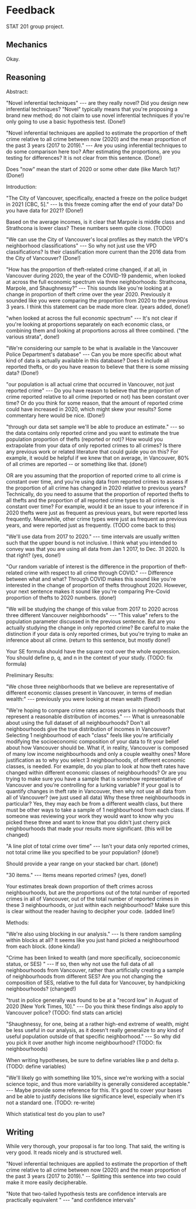 # Feedback

STAT 201 group project.

## Mechanics

Okay.

## Reasoning

Abstract:

"Novel inferential techniques" --- are they really novel? Did you design new inferential techniques? "Novel" typically means that you're proposing a brand new method; do not claim to use novel inferential techniques if you're only going to use a basic hypothesis test. (Done!)

"Novel inferential techniques are applied to estimate the proportion of theft crime relative to all crime between now (2020) and the mean proportion of the past 3 years (2017 to 2019)." --- Are you using inferential techniques to do some comparison here too? After estimating the proportions, are you testing for differences? It is not clear from this sentence. (Done!)

Does "now" mean the start of 2020 or some other date (like March 1st)? (Done!)

Introduction:

"The City of Vancouver, specifically, enacted a freeze on the police budget in 2021 [CBC, 5]." --- Is this freeze coming after the end of your data? Do you have data for 2021? (Done!)

Based on the average incomes, is it clear that Marpole is middle class and Strathcona is lower class? These numbers seem quite close. (TODO)

"We can use the City of Vancouver's local profiles as they match the VPD's neighborhood classifications" --- So why not just use the VPD classifications? Is their classification more current than the 2016 data from the City of Vancouver? (Done!)

"How has the proportion of theft-related crime changed, if at all, in Vancouver during 2020, the year of the COVID-19 pandemic, when looked at across the full economic spectrum via three neighborhoods: Strathcona, Marpole, and Shaughnessy?" --- This sounds like you're looking at a change in proportion of theft crime over the year 2020. Previously it sounded like you were comparing the proportion from 2020 to the previous 3 years. I think this statement can be made more clear. (years added, done!)

"when looked at across the full economic spectrum" --- It's not clear if you're looking at proportions separately on each economic class, or combining them and looking at proportions across all three combined.
("the various strata", done!)

"We're considering our sample to be what is available in the Vancouver Police Department's database" --- Can you be more specific about what kind of data is actually available in this database? Does it include all reported thefts, or do you have reason to believe that there is some missing data? (Done!)

"our population is all actual crime that occurred in Vancouver, not just reported crime" --- Do you have reason to believe that the proportion of crime reported relative to all crime (reported or not) has been constant over time? Or do you think for some reason, that the amount of reported crime could have increased in 2020, which might skew your results? Some commentary here would be nice. (Done!)

"through our data set sample we'll be able to produce an estimate." --- so the data contains only reported crime and you want to estimate the true population proportion of thefts (reported or not)? How would you extrapolate from your data of only reported crimes to all crimes? Is there any previous work or related literature that could guide you on this? For example, it would be helpful if we knew that on average, in Vancouver, 80% of all crimes are reported -- or something like that. (done!)

OR are you assuming that the proportion of reported crime to all crime is constant over time, and you're using data from reported crimes to assess if the proportion of all crime has changed in 2020 relative to previous years?
Technically, do you need to assume that the proportion of reported thefts to all thefts and the proportion of all reported crime types to all crimes is constant over time? For example, would it be an issue to your inference if in 2020 thefts were just as frequent as previous years, but were reported less frequently. Meanwhile, other crime types were just as frequent as previous years, and were reported just as frequently. (TODO come back to this)

"We'll use data from 2017 to 2020." --- time intervals are usually written such that the upper bound is not inclusive. I think what you intended to convey was that you are using all data from Jan 1 2017, to Dec. 31 2020. Is that right? (yes, done!)

"Our random variable of interest is the difference in the proportion of theft-related crime with respect to all crime through COVID." --- Difference between what and what? Through COVID makes this sound like you're interested in the change of proportion of thefts throughout 2020. However, your next sentence makes it sound like you're comparing Pre-Covid proportion of thefts to 2020 numbers. (done!)

"We will be studying the change of this value from 2017 to 2020 across three different Vancouver neighborhoods" --- "This value" refers to the population parameter discussed in the previous sentence. But are you actually studying the change in only reported crime? Be careful to make the distinction if your data is only reported crimes, but you're trying to make an inference about all crime. (return to this sentence, but mostly done!)

Your SE formula should have the square root over the whole expression.
You should define p, q, and n in the context of your study.
(TODO: fix formula)

Preliminary Results:

"We chose three neighborhoods that we believe are representative of different economic classes present in Vancouver, in terms of median wealth:" --- previously you were looking at mean wealth (fixed!)

"We're hoping to compare crime rates across years in neighborhoods that represent a reasonable distribution of incomes." --- What is unreasonable about using the full dataset of all neighbourhoods? Don't all neighbourhoods give the true distribution of incomes in Vancouver? Selecting 1 neighbourhood of each "class" feels like you're artificially modifying the socioeconomic composition of your data to fit your belief about how Vancouver should be. What if, in reality, Vancouver is composed of many low income neighbourhoods and only a couple wealthy ones?
More justification as to why you select 3 neighbourhoods, of different economic classes, is needed. For example, do you plan to look at how theft rates have changed within different economic classes of neighbourhoods? Or are you trying to make sure you have a sample that is somehow representative of Vancouver and you're controlling for a lurking variable? If your goal is to quantify changes in theft rate in Vancouver, then why not use all data from all of Vancouver? (we just used all data)
Why these three neighbourhoods in particular? Yes, they may each be from a different wealth class, but there must be other ways to take a sample of 1 neighbourhood from each class. If someone was reviewing your work they would want to know why you picked these three and want to know that you didn't just cherry pick neighbourhoods that made your results more significant. (this will be changed)

"A line plot of total crime over time" --- Isn't your data only reported crimes, not total crime like you specified to be your population? (done!)

Should provide a year range on your stacked bar chart. (done!)

"30 items." --- Items means reported crimes? (yes, done!)

Your estimates break down proportion of theft crimes across neighbourhoods, but are the proportions out of the total number of reported crimes in all of Vancouver, out of the total number of reported crimes in these 3 neighbourhoods, or just within each neighbourhood? Make sure this is clear without the reader having to decipher your code. (added line!)

Methods:

"We're also using blocking in our analysis." --- Is there random sampling within blocks at all? It seems like you just hand picked a neighbourhood from each block.
(done kinda!)

"Crime has been linked to wealth (and more specifically, socioeconomic status, or SES) " --- If so, then why not use the full data of all neighbourhoods from Vancouver, rather than artificially creating a sample of neighbourhoods from different SES? Are you not changing the composition of SES, relative to the full data for Vancouver, by handpicking neighbourhoods?
(changed!)

"trust in police generally was found to be at a "record low" in August of 2020 [New York Times, 10]." --- Do you think these findings also apply to Vancouver police?
(TODO: find stats can article)

"Shaughnessy, for one, being at a rather high-end extreme of wealth, might be less useful in our analysis, as it doesn't really generalize to any kind of useful population outside of that specific neighborhood." --- So why did you pick it over another high income neighbourhood?
(TODO: fix neighbourhoods)

When writing hypotheses, be sure to define variables like p and delta p.
(TODO: define variables)

"We'll likely go with something like 10%, since we're working with a social science topic, and thus more variability is generally considered acceptable." --- Maybe provide some reference for this. It's good to cover your bases and be able to justify decisions like significance level, especially when it's not a standard one.
(TODO: re-write)

Which statistical test do you plan to use?

## Writing

While very thorough, your proposal is far too long. That said, the writing is very good. It reads nicely and is structured well.

"Novel inferential techniques are applied to estimate the proportion of theft crime relative to all crime between now (2020) and the mean proportion of the past 3 years (2017 to 2019)." -- Splitting this sentence into two could make it more easily decipherable.

"Note that two-tailed hypothesis tests are confidence intervals are practically equivalent " --- "and confidence intervals"